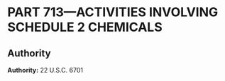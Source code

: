 # PART 713—ACTIVITIES INVOLVING SCHEDULE 2 CHEMICALS 


## Authority

**Authority:** 22 U.S.C. 6701 

